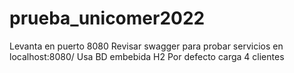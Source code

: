 # prueba_unicomer2022

Levanta en puerto 8080
Revisar swagger para probar servicios en localhost:8080/
Usa BD embebida H2
Por defecto carga 4 clientes
